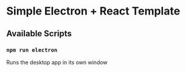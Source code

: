 # Simple Electron + React Template


## Available Scripts

### `npm run electron`

Runs the desktop app in its own window
